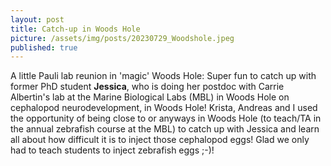 ```yaml
---
layout: post
title: Catch-up in Woods Hole
picture: /assets/img/posts/20230729_Woodshole.jpeg
published: true
---
```

A little Pauli lab reunion in 'magic' Woods Hole: Super fun to catch up with former PhD student **Jessica**, who is doing her postdoc with Carrie Albertin's lab at the Marine Biological Labs (MBL) in Woods Hole on cephalopod neurodevelopment, in Woods Hole!
Krista, Andreas and I used the opportunity of being close to or anyways in Woods Hole (to teach/TA in the annual zebrafish course at the MBL) to catch up with Jessica and learn all about how difficult it is to inject those cephalopod eggs! Glad we only had to teach students to inject zebrafish eggs ;-)!
